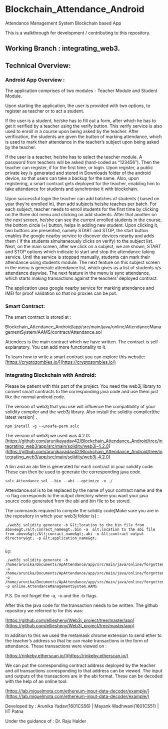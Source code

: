 # Blockchain_Attendance_Android
Attendance Management System Blockchain based App

  

This is a walkthrough for development / contributing to this repository. 

## Working Branch : integrating_web3. 

  

## Technical Overview:

  

### Android App Overview : 

  

The application comprises of two modules - Teacher Module and Student Module. 

Upon starting the application, the user is provided with two options, to register as teacher or to act a student. 

  

If the user is a student, he/she has to fill out a form, after which he has to get it verified by a teacher using the verify button. This verify service is also used to enroll in a course upon being asked by the teacher. After verification, the students are given the button of marking attendance, which is used to mark their attendance in the teacher’s subject upon being asked by the teacher. 

  

If the user is a teacher, he/she has to select the teacher module. A password from teachers will be asked (hard-coded as “123456”). Then the teacher can register, if for the first time, or login. Upon register, a public private key is generated and stored in Downloads folder of the android device, so that users can take a backup for the same. Also, upon registering, a smart contract gets deployed for the teacher, enabling him to take attendance for students and synchronise it with blockchain. 

Upon successful login the teacher can add batches of students ( based on year they’re enrolled in), then add subjects he/she teaches per batch. For each subject, teacher needs to enroll students for the first time by clicking on the three dot menu and clicking on add students. After that another on the next screen, he/she can see the current enrolled students in the course, the bottom circle (+) button, helps in adding new student. Upon clicking it, two buttons are presented, namely START and STOP, the start button enables the google nearby service to discover devices nearby and adds them ( if the students simultaneously clicks on verify) to the subject list. Next, on the main screen, after we click on a subject, we are shown, START and STOP options which indicate to start and stop the attendance taking service. Until the service is stopped manually, students can mark their attendance using students module. The next feature on this subject screen in the menu is generate attendance list, which gives us a list of students v/s attendance daywise. The next feature in the menu is sync attendance, which starts making transactions against the teachers’ deployed contract.

  

The application uses google nearby service for marking attendance and IMEI for proof validation so that no proxies can be put. 

  

### Smart Contract:

The smart contract is stored at : 

Blockchain_Attendance_Android/app/src/main/java/online/AttendanceManagementSystem/AAMS/contract/Attendance.sol

  

Attendees is the main contract which we have written. The contract is self explanatory. You can add more functionality to it.

To learn how to write a smart contract you can explore this website: [https://cryptozombies.io/](https://cryptozombies.io/)

  
  

### Integrating Blockchain with Android:

  

Please be patient with this part of the project. You need the web3j library to convert smart contracts to the corresponding java code and use them just like the normal android code.

  

The version of web3j that you use will influence the compatibility of your solidity compiler and the web3j library. Also install the solidity compiler[the latest version] .

  
```
npm install -g --unsafe-perm solc
```
 

The version of web3j we used was 4.2.0: [https://github.com/arunikayadav42/Blockchain_Attendance_Android/tree/integrating_web3/app/src/main/solidity/web3j-4.2.0](https://github.com/arunikayadav42/Blockchain_Attendance_Android/tree/integrating_web3/app/src/main/solidity/web3j-4.2.0)

  

A bin and an abi file is generated for each contract in your solidity code. These can then be used to generate the corresponding java code.

  
```
solc Attendance.sol --bin --abi --optimize -o ./
```

Attendance.sol is to be replaced by the name of your contract name and the -o flag corresponds to the output directory where you want your java source code generated from the abi and bin file to be stored. 

  

The commands required to compile the solidity code[Make sure you are in the repository in which your web3j folder is] :

  
```
./web3j solidity generate -b &lt;location to the bin file from above&gt;/&lt;conract_name&gt;.bin -a  &lt;location to the abi file from above&gt;/&lt;conract_name&gt;.abi -o &lt;contract output directory&gt; -p &lt;application_name&gt;
  

Eg: 

./web3j solidity generate -b /home/arunika/Documents/ApAttendance/app/src/main/java/online/forgottenbit/attendance1/contract/Attendees.bin -a /home/arunika/Documents/ApAttendance/app/src/main/java/online/forgottenbit/attendance1/contract/Attendees.abi -o /home/arunika/Documents/ApAttendance/app/src/main/java/online/forgottenbit/attendance1/contract/ -p online.AttendanceManagementSystem.AAMS
```
  

P.S. Do not forget the -a, -o and the -b flags.

  

After this the java code for the transaction needs to be written. The github repository we referred to for this was: 

  

[https://github.com/elliesheny/Web3j_project/tree/master/app](https://github.com/elliesheny/Web3j_project/tree/master/app)

  

In addition to this we used the metamask chrome extension to send ether to the teacher’s address so that he can make transactions in the form of attendance. These transactions were viewed on :

  

[https://rinkeby.etherscan.io/](https://rinkeby.etherscan.io/)

  

We can put the corresponding contract address deployed by the teacher and all transactions corresponding to that address can be viewed. The input and outputs of the transactions are in the abi format. These can be decoded with the help of an online tool:

[https://lab.miguelmota.com/ethereum-input-data-decoder/example/](https://lab.miguelmota.com/ethereum-input-data-decoder/example/)

Developed by :  Arunika Yadav(1601CS56) | Mayank Wadhwani(1601CS51) | IIT Patna 

Under the guidance of : Dr. Raju Halder
